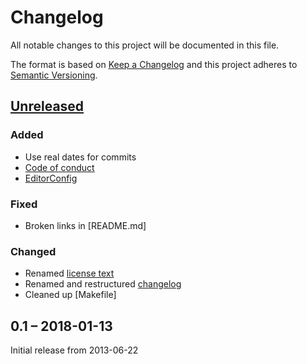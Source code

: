 #   Changelog

All notable changes to this project will be documented in this file.

The format is based on [Keep a Changelog](http://keepachangelog.com/en/1.0.0/)
and this project adheres to [Semantic Versioning](http://semver.org/spec/v2.0.0.html).


##  [Unreleased]


### Added

*   Use real dates for commits
*   [Code of conduct](CODE_OF_CONDUCT.md)
*   [EditorConfig](.editorconfig)


### Fixed

*   Broken links in [README.md]


### Changed

*   Renamed [license text](LICENSE)
*   Renamed and restructured [changelog](CHANGELOG.md)
*   Cleaned up [Makefile]


##  0.1 – 2018-01-13

Initial release from 2013-06-22


[Unreleased]: https://github.com/c3e/docpatch/compare/0.1...HEAD
